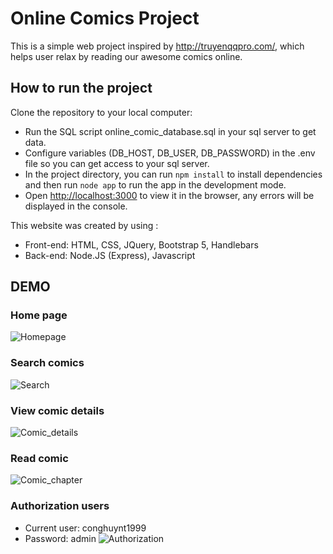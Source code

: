 # Online Comics Project
This is a simple web project inspired by http://truyenqqpro.com/,
which helps user relax by reading our awesome comics online.

## How to run the project
Clone the repository to your local computer:
- Run the SQL script online_comic_database.sql in your sql server to get data.
- Configure variables (DB_HOST, DB_USER, DB_PASSWORD) in the .env file so you can get access to your sql server. 
- In the project directory, you can run `npm install` to install dependencies and then run `node app` to run the app in the development mode.
- Open [http://localhost:3000](http://localhost:3000) to view it in the browser, any errors will be displayed in the console.

This website was created by using :
- Front-end: HTML, CSS, JQuery, Bootstrap 5, Handlebars
- Back-end: Node.JS (Express), Javascript


## DEMO
### Home page
![Homepage](https://user-images.githubusercontent.com/46386624/164059885-a071c366-635c-44af-a43a-66ac060f3d12.png)
### Search comics
![Search](https://user-images.githubusercontent.com/46386624/164064342-23afa122-34d9-4c12-aa49-4971c52266df.png)
### View comic details
![Comic_details](https://user-images.githubusercontent.com/46386624/164064950-29a51908-6a1b-400d-9609-df5680cee663.png)
### Read comic
![Comic_chapter](https://user-images.githubusercontent.com/46386624/164065228-28c14da9-9df8-4896-be68-8c6ae9eecd93.png)
### Authorization users
- Current user: conghuynt1999 
- Password: admin
![Authorization](https://user-images.githubusercontent.com/46386624/164065930-41387276-b6ab-4a4c-8b8f-ce3d1e0d24d3.png)
